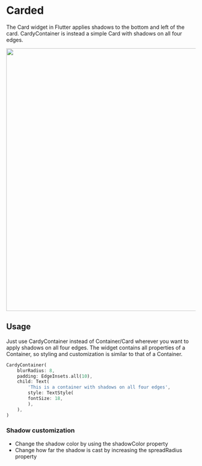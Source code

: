 <!--
This README describes the package. If you publish this package to pub.dev,
this README's contents appear on the landing page for your package.

For information about how to write a good package README, see the guide for
[writing package pages](https://dart.dev/guides/libraries/writing-package-pages).

For general information about developing packages, see the Dart guide for
[creating packages](https://dart.dev/guides/libraries/create-library-packages)
and the Flutter guide for
[developing packages and plugins](https://flutter.dev/developing-packages).
-->

# Carded

The Card widget in Flutter applies shadows to the bottom and left of the card. CardyContainer is instead a simple Card with shadows on all four edges.

<img src="https://github.com/CodeSadhu/cardy/blob/main/screenshots/screenshot.png" align="center" height=700>

## Usage

Just use CardyContainer instead of Container/Card wherever you want to apply shadows
on all four edges. The widget contains all properties of a Container, so styling
and customization is similar to that of a Container.


```dart
CardyContainer(
    blurRadius: 8,
    padding: EdgeInsets.all(10),
    child: Text(
        'This is a container with shadows on all four edges',
        style: TextStyle(
        fontSize: 18,
        ),
    ),
)
```

### Shadow customization

- Change the shadow color by using the shadowColor property
- Change how far the shadow is cast by increasing the spreadRadius property

